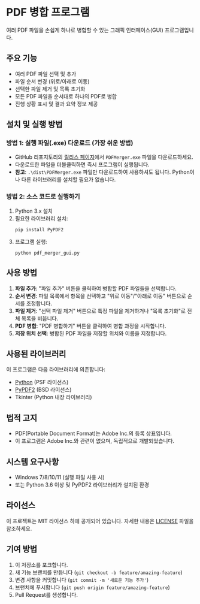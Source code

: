 # PDF 병합 프로그램

여러 PDF 파일을 손쉽게 하나로 병합할 수 있는 그래픽 인터페이스(GUI) 프로그램입니다.

## 주요 기능

- 여러 PDF 파일 선택 및 추가
- 파일 순서 변경 (위로/아래로 이동)
- 선택한 파일 제거 및 목록 초기화
- 모든 PDF 파일을 순서대로 하나의 PDF로 병합
- 진행 상황 표시 및 결과 요약 정보 제공

## 설치 및 실행 방법

### 방법 1: 실행 파일(.exe) 다운로드 (가장 쉬운 방법)

- GitHub 리포지토리의 [릴리스 페이지](https://github.com/nebulakes/pdf-merger/releases)에서 `PDFMerger.exe` 파일을 다운로드하세요.
- 다운로드한 파일을 더블클릭하면 즉시 프로그램이 실행됩니다.
- **참고**: `.\dist\PDFMerger.exe` 파일만 다운로드하여 사용하셔도 됩니다. Python이나 다른 라이브러리를 설치할 필요가 없습니다.

### 방법 2: 소스 코드로 실행하기

1. Python 3.x 설치
2. 필요한 라이브러리 설치:
   ```
   pip install PyPDF2
   ```
3. 프로그램 실행:
   ```
   python pdf_merger_gui.py
   ```

## 사용 방법

1. **파일 추가**: "파일 추가" 버튼을 클릭하여 병합할 PDF 파일들을 선택합니다.
2. **순서 변경**: 파일 목록에서 항목을 선택하고 "위로 이동"/"아래로 이동" 버튼으로 순서를 조정합니다.
3. **파일 제거**: "선택 파일 제거" 버튼으로 특정 파일을 제거하거나 "목록 초기화"로 전체 목록을 비웁니다.
4. **PDF 병합**: "PDF 병합하기" 버튼을 클릭하여 병합 과정을 시작합니다.
5. **저장 위치 선택**: 병합된 PDF 파일을 저장할 위치와 이름을 지정합니다.

## 사용된 라이브러리

이 프로그램은 다음 라이브러리에 의존합니다:
- [Python](https://www.python.org/) (PSF 라이선스)
- [PyPDF2](https://pypi.org/project/PyPDF2/) (BSD 라이선스)
- Tkinter (Python 내장 라이브러리)

## 법적 고지

- PDF(Portable Document Format)는 Adobe Inc.의 등록 상표입니다.
- 이 프로그램은 Adobe Inc.와 관련이 없으며, 독립적으로 개발되었습니다.

## 시스템 요구사항

- Windows 7/8/10/11 (실행 파일 사용 시)
- 또는 Python 3.6 이상 및 PyPDF2 라이브러리가 설치된 환경

## 라이선스

이 프로젝트는 MIT 라이선스 하에 공개되어 있습니다. 자세한 내용은 [LICENSE](LICENSE) 파일을 참조하세요.

## 기여 방법

1. 이 저장소를 포크합니다.
2. 새 기능 브랜치를 만듭니다 (`git checkout -b feature/amazing-feature`)
3. 변경 사항을 커밋합니다 (`git commit -m '새로운 기능 추가'`)
4. 브랜치에 푸시합니다 (`git push origin feature/amazing-feature`)
5. Pull Request를 생성합니다.